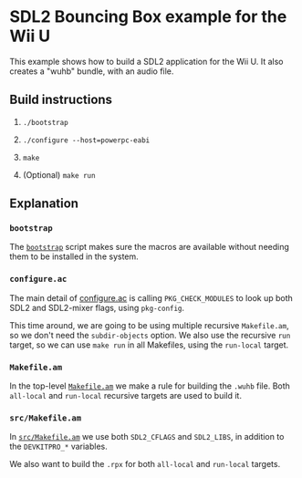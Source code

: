 # SDL2 Bouncing Box example for the Wii U

This example shows how to build a SDL2 application for the Wii U. It also creates a "wuhb"
bundle, with an audio file.


## Build instructions

1. `./bootstrap`

2. `./configure --host=powerpc-eabi`

3. `make`

4. (Optional) `make run`


## Explanation

### `bootstrap`

The [`bootstrap`](bootstrap) script makes sure the macros are available without needing
them to be installed in the system.

### `configure.ac`

The main detail of [configure.ac](configure.ac) is calling `PKG_CHECK_MODULES` to look up
both SDL2 and SDL2-mixer flags, using `pkg-config`.

This time around, we are going to be using multiple recursive `Makefile.am`, so we don't
need the `subdir-objects` option. We also use the recursive `run` target, so we can use
`make run` in all Makefiles, using the `run-local` target.

### `Makefile.am`

In the top-level [`Makefile.am`](Makefile.am) we make a rule for building the `.wuhb`
file. Both `all-local` and `run-local` recursive targets are used to build it.

### `src/Makefile.am`

In [`src/Makefile.am`](src/Makefile.am) we use both `SDL2_CFLAGS` and `SDL2_LIBS`, in
addition to the `DEVKITPRO_*` variables.

We also want to build the `.rpx` for both `all-local` and `run-local` targets.

